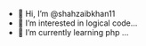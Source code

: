 - 👋 Hi, I’m @shahzaibkhan11
- 👀 I’m interested in logical code...
- 🌱 I’m currently learning php ...



<!---
shahzaibkhan11/shahzaibkhan11 is a ✨ special ✨ repository because its `README.md` (this file) appears on your GitHub profile.
You can click the Preview link to take a look at your changes.
--->
